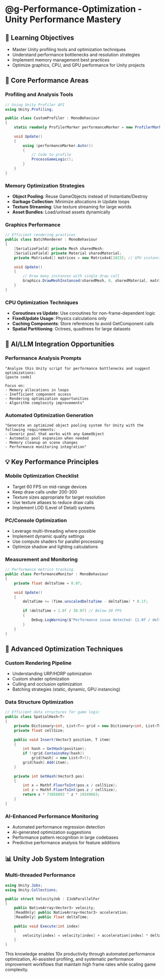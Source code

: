 # @g-Performance-Optimization - Unity Performance Mastery

## 🎯 Learning Objectives
- Master Unity profiling tools and optimization techniques
- Understand performance bottlenecks and resolution strategies
- Implement memory management best practices
- Optimize graphics, CPU, and GPU performance for Unity projects

## 🔧 Core Performance Areas

### Profiling and Analysis Tools
```csharp
// Using Unity Profiler API
using Unity.Profiling;

public class CustomProfiler : MonoBehaviour
{
    static readonly ProfilerMarker performanceMarker = new ProfilerMarker("MySystem.Update");
    
    void Update()
    {
        using (performanceMarker.Auto())
        {
            // Code to profile
            ProcessGameLogic();
        }
    }
}
```

### Memory Optimization Strategies
- **Object Pooling**: Reuse GameObjects instead of Instantiate/Destroy
- **Garbage Collection**: Minimize allocations in Update loops
- **Texture Streaming**: Use texture streaming for large worlds
- **Asset Bundles**: Load/unload assets dynamically

### Graphics Performance
```csharp
// Efficient rendering practices
public class BatchRenderer : MonoBehaviour
{
    [SerializeField] private Mesh sharedMesh;
    [SerializeField] private Material sharedMaterial;
    private Matrix4x4[] matrices = new Matrix4x4[1023]; // GPU instancing limit
    
    void Update()
    {
        // Draw many instances with single draw call
        Graphics.DrawMeshInstanced(sharedMesh, 0, sharedMaterial, matrices);
    }
}
```

### CPU Optimization Techniques
- **Coroutines vs Update**: Use coroutines for non-frame-dependent logic
- **FixedUpdate Usage**: Physics calculations only
- **Caching Components**: Store references to avoid GetComponent calls
- **Spatial Partitioning**: Octrees, quadtrees for large datasets

## 🚀 AI/LLM Integration Opportunities

### Performance Analysis Prompts
```
"Analyze this Unity script for performance bottlenecks and suggest optimizations:
[paste code]

Focus on:
- Memory allocations in loops
- Inefficient component access
- Rendering optimization opportunities
- Algorithm complexity improvements"
```

### Automated Optimization Generation
```
"Generate an optimized object pooling system for Unity with the following requirements:
- Generic pool that works with any GameObject
- Automatic pool expansion when needed
- Memory cleanup on scene changes
- Performance monitoring integration"
```

## 💡 Key Performance Principles

### Mobile Optimization Checklist
- Target 60 FPS on mid-range devices
- Keep draw calls under 200-300
- Texture sizes appropriate for target resolution
- Use texture atlases to reduce draw calls
- Implement LOD (Level of Detail) systems

### PC/Console Optimization
- Leverage multi-threading where possible
- Implement dynamic quality settings
- Use compute shaders for parallel processing
- Optimize shadow and lighting calculations

### Measurement and Monitoring
```csharp
// Performance metrics tracking
public class PerformanceMonitor : MonoBehaviour
{
    private float deltaTime = 0.0f;
    
    void Update()
    {
        deltaTime += (Time.unscaledDeltaTime - deltaTime) * 0.1f;
        
        if (deltaTime > 1.0f / 30.0f) // Below 30 FPS
        {
            Debug.LogWarning($"Performance issue detected: {1.0f / deltaTime:F1} FPS");
        }
    }
}
```

## 🔬 Advanced Optimization Techniques

### Custom Rendering Pipeline
- Understanding URP/HDRP optimization
- Custom shader optimization
- Culling and occlusion optimization
- Batching strategies (static, dynamic, GPU instancing)

### Data Structure Optimization
```csharp
// Efficient data structures for game logic
public class SpatialHash<T>
{
    private Dictionary<int, List<T>> grid = new Dictionary<int, List<T>>();
    private float cellSize;
    
    public void Insert(Vector3 position, T item)
    {
        int hash = GetHash(position);
        if (!grid.ContainsKey(hash))
            grid[hash] = new List<T>();
        grid[hash].Add(item);
    }
    
    private int GetHash(Vector3 pos)
    {
        int x = Mathf.FloorToInt(pos.x / cellSize);
        int z = Mathf.FloorToInt(pos.z / cellSize);
        return x * 73856093 ^ z * 19349663;
    }
}
```

### AI-Enhanced Performance Monitoring
- Automated performance regression detection
- AI-generated optimization suggestions
- Performance pattern recognition in large codebases
- Predictive performance analysis for feature additions

## 📊 Unity Job System Integration

### Multi-threaded Performance
```csharp
using Unity.Jobs;
using Unity.Collections;

public struct VelocityJob : IJobParallelFor
{
    public NativeArray<Vector3> velocity;
    [ReadOnly] public NativeArray<Vector3> acceleration;
    [ReadOnly] public float deltaTime;
    
    public void Execute(int index)
    {
        velocity[index] = velocity[index] + acceleration[index] * deltaTime;
    }
}
```

This knowledge enables 10x productivity through automated performance optimization, AI-assisted profiling, and systematic performance improvement workflows that maintain high frame rates while scaling game complexity.